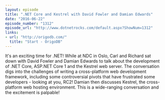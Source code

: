 ```yaml
---
layout: episode
title: ".NET Core and Kestrel with David Fowler and Damian Edwards"
date: "2016-06-22"
episode_number: "1312"
episode_url: "http://www.dotnetrocks.com/default.aspx?ShowNum=1312"
links:
- url: "http://origodb.com/"
  title: "Start - OrigoDB"
---
```


It's an exciting time for .NET! While at NDC in Oslo, Carl and Richard sat down with David Fowler and Damian Edwards to talk about the development of .NET Core, ASP.NET Core 1 and the Kestrel web server. The conversation digs into the challenges of writing a cross-platform web development framework, including some controversial pivots that have frustrated some developers - looking at you, RC2! Damian then discusses Kestrel, the cross-platform web hosting environment. This is a wide-ranging conversation and the excitement is palpable! 
